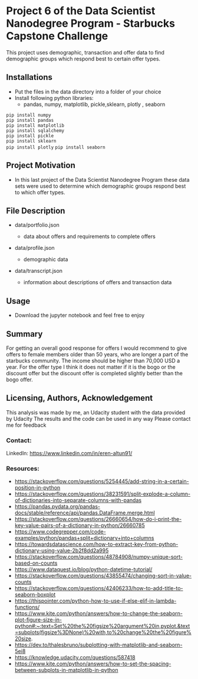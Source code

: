 # Project 6 of the Data Scientist Nanodegree Program - Starbucks Capstone Challenge
This project uses demographic, transaction and offer data to find demographic groups which respond best to certain offer types.

## Installations
- Put the files in the data directory into a folder of your choice  
- Install following python libraries:  
    - pandas, numpy, matplotlib, pickle,sklearn, plotly , seaborn
  
`pip install numpy`  
`pip install pandas`  
`pip install matplotlib`  
`pip install sqlalchemy`  
`pip install pickle`  
`pip install sklearn`  
`pip install plotly`
`pip install seaborn`

## Project Motivation
- In this last project of the Data Scientist Nanodegree Program these data sets were used to determine which demographic groups respond best to which offer types.

## File Description  
- data/portfolio.json  
  - data about offers and requirements to complete offers  

- data/profile.json  
  - demographic data

- data/transcript.json  
  - information about descriptions of offers and transaction data 

## Usage
- Download the jupyter notebook and feel free to enjoy

## Summary
For getting an overall good response for offers I would recommend to give offers to female members older than 50 years, who are longer a part of the starbucks community. The income should be higher than 70,000 USD a year. For the offer type I think it does not matter if it is the bogo or the discount offer but the discount offer is completed slightly better than the bogo offer.

## Licensing, Authors, Acknowledgement
This analysis was made by me, an Udacity student with the data provided by Udacity
The results and the code can be used in any way
Please contact me for feedback

### Contact:
LinkedIn: https://www.linkedin.com/in/eren-altun91/

### Resources:
- https://stackoverflow.com/questions/5254445/add-string-in-a-certain-position-in-python  
- https://stackoverflow.com/questions/38231591/split-explode-a-column-of-dictionaries-into-separate-columns-with-pandas  
- https://pandas.pydata.org/pandas-docs/stable/reference/api/pandas.DataFrame.merge.html  
- https://stackoverflow.com/questions/26660654/how-do-i-print-the-key-value-pairs-of-a-dictionary-in-python/26660785  
- https://www.codegrepper.com/code-examples/python/pandas+split+dictionary+into+columns  
- https://towardsdatascience.com/how-to-extract-key-from-python-dictionary-using-value-2b2f8dd2a995  
- https://stackoverflow.com/questions/48784908/numpy-unique-sort-based-on-counts  
- https://www.dataquest.io/blog/python-datetime-tutorial/  
- https://stackoverflow.com/questions/43855474/changing-sort-in-value-counts  
- https://stackoverflow.com/questions/42406233/how-to-add-title-to-seaborn-boxplot  
- https://thispointer.com/python-how-to-use-if-else-elif-in-lambda-functions/  
-  https://www.kite.com/python/answers/how-to-change-the-seaborn-plot-figure-size-in-python#:~:text=Set%20the%20figsize%20argument%20in,pyplot.&text=subplots(figsize%3DNone)%20with,to%20change%20the%20figure%20size.
- https://dev.to/thalesbruno/subplotting-with-matplotlib-and-seaborn-5ei8  
- https://knowledge.udacity.com/questions/587418  
- https://www.kite.com/python/answers/how-to-set-the-spacing-between-subplots-in-matplotlib-in-python  
